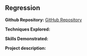 ## Regression

**Github Repository:** [GitHub Repository](https://github.com/drewc747/machine-learning-examples/tree/master/regression)

**Techniques Explored:** 

**Skills Demonstrated:** 

**Project description:** 

